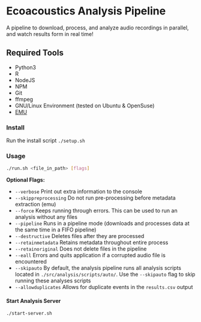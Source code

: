 # Ecoacoustics Analysis Pipeline

A pipeline to download, process, and analyze audio recordings in parallel, and watch results form in real time!

## Required Tools

- Python3
- R
- NodeJS
- NPM
- Git
- ffmpeg
- GNU/Linux Environment (tested on Ubuntu & OpenSuse)
- [EMU](https://github.com/QutEcoacoustics/emu)

### Install

Run the install script `./setup.sh`

### Usage

```sh
./run.sh <file_in_path> [flags]
```

**Optional Flags:**

- `--verbose` Print out extra information to the console
- `--skippreprocessing` Do not run pre-processing before metadata extraction (emu)
- `--force` Keeps running through errors. This can be used to run an analysis without any files
- `--pipeline` Runs in a pipeline mode (downloads and processes data at the same time in a FIFO pipeline)
- `--destructive` Deletes files after they are processed
- `--retainmetadata` Retains metadata throughout entire process
- `--retainoriginal` Does not delete files in the pipeline
- `--eall` Errors and quits application if a corrupted audio file is encountered
- `--skipauto` By default, the analysis pipeline runs all analysis scripts located in `./src/analysis/scripts/auto/`. Use the `--skipauto` flag to skip running these analyses scripts
- `--allowduplicates` Allows for duplicate events in the `results.csv` output

#### Start Analysis Server

```sh
./start-server.sh
```
